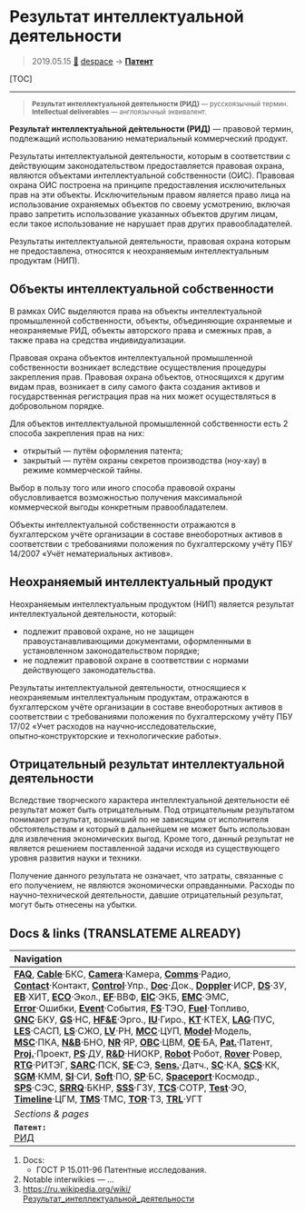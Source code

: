 # Результат интеллектуальной деятельности
> 2019.05.15 [🚀](../index/index.md) [despace](index.md) → **[Патент](патент.md)**

[TOC]

---

> <small>**Результат интеллектуальной деятельности (РИД)** — русскоязычный термин. **Intellectual deliverables** — англоязычный эквивалент.</small>

**Результа́т интеллектуа́льной де́ятельности (РИД)** — правовой термин, подлежащий использованию нематериальный коммерческий продукт.

Результаты интеллектуальной деятельности, которым в соответствии с действующим законодательством предоставляется правовая охрана, являются объектами интеллектуальной собственности (ОИС). Правовая охрана ОИС построена на принципе предоставления исключительных прав на эти объекты. Исключительным правом является право лица на использование охраняемых объектов по своему усмотрению, включая право запретить использование указанных объектов другим лицам, если такое использование не нарушает прав других правообладателей.

Результаты интеллектуальной деятельности, правовая охрана которым не предоставлена, относятся к неохраняемым интеллектуальным продуктам (НИП).



## Объекты интеллектуальной собственности
В рамках ОИС выделяются права на объекты интеллектуальной промышленной собственности, объекты, объединяющие охраняемые и неохраняемые РИД, объекты авторского права и смежных прав, а также права на средства индивидуализации.

Правовая охрана объектов интеллектуальной промышленной собственности возникает вследствие осуществления процедуры закрепления прав. Правовая охрана объектов, относящихся к другим видам прав, возникает в силу самого факта создания активов и государственная регистрация прав на них может осуществляться в добровольном порядке.

Для объектов интеллектуальной промышленной собственности есть 2 способа закрепления прав на них:

   - открытый — путём оформления патента;
   - закрытый — путём охраны секретов производства (ноу‑хау) в режиме коммерческой тайны.

Выбор в пользу того или иного способа правовой охраны обусловливается возможностью получения максимальной коммерческой выгоды конкретным правообладателем.

Объекты интеллектуальной собственности отражаются в бухгалтерском учёте организации в составе внеоборотных активов в соответствии с требованиями положения по бухгалтерскому учёту ПБУ 14/2007 «Учёт нематериальных активов».



## Неохраняемый интеллектуальный продукт

Неохраняемым интеллектуальным продуктом (НИП) является результат интеллектуальной деятельности, который:

   - подлежит правовой охране, но не защищен правоустанавливающими документами, оформленными в установленном законодательством порядке;
   - не подлежит правовой охране в соответствии с нормами действующего законодательства.

Результаты интеллектуальной деятельности, относящиеся к неохраняемым интеллектуальным продуктам, отражаются в бухгалтерском учёте организации в составе внеоборотных активов в соответствии с требованиями положения по бухгалтерскому учёту ПБУ 17/02 «Учет расходов на научно‑исследовательские, опытно‑конструкторские и технологические работы».



## Отрицательный результат интеллектуальной деятельности

Вследствие творческого характера интеллектуальной деятельности её результат может быть отрицательным. Под отрицательным результатом понимают результат, возникший по не зависящим от исполнителя обстоятельствам и который в дальнейшем не может быть использован для извлечения экономических выгод. Кроме того, данный результат не является решением поставленной задачи исходя из существующего уровня развития науки и техники.

Получение данного результата не означает, что затраты, связанные с его получением, не являются экономически оправданными. Расходы по научно‑технической деятельности, давшие отрицательный результат, могут быть отнесены на убытки. 



<p style="page-break-after:always"> </p>

## Docs & links (TRANSLATEME ALREADY)
|Navigation|
|:--|
|**[FAQ](faq.md)**, **[Cable](cable.md)**·БКС, **[Camera](cam.md)**·Камера, **[Comms](comms.md)**·Радио, **[Contact](contact.md)**·Контакт, **[Control](control.md)**·Упр., **[Doc](doc.md)**·Док., **[Doppler](doppler.md)**·ИСР, **[DS](ds.md)**·ЗУ, **[EB](eb.md)**·ХИТ, **[ECO](ecology.md)**·Экол., **[EF](ef.md)**·ВВФ, **[ElC](elc.md)**·ЭКБ, **[EMC](emc.md)**·ЭМС, **[Error](error.md)**·Ошибки, **[Event](event.md)**·События, **[FS](fs.md)**·ТЭО, **[Fuel](fuel.md)**·Топливо, **[GNC](gnc.md)**·БКУ, **[GS](scs.md)**·НС, **[HF&E](hfe.md)**·Эрго., **[IU](iu.md)**·Гиро., **[KT](kt.md)**·КТЕХ, **[LAG](lag.md)**·ПУC, **[LES](les.md)**·САСП, **[LS](ls.md)**·СЖО, **[LV](lv.md)**·РН, **[MCC](mcc.md)**·ЦУП, **[Model](model.md)**·Модель, **[MSC](sc.md)**·ПКА, **[N&B](nnb.md)**·БНО, **[NR](nr.md)**·ЯР, **[OBC](obc.md)**·ЦВМ, **[OE](oe.md)**·БА, **[Pat.](патент.md)**·Патент, **[Proj.](project.md)**·Проект, **[PS](ps.md)**·ДУ, **[R&D](rnd.md)**·НИОКР, **[Robot](robotics.md)**·Робот, **[Rover](rover.md)**·Ровер, **[RTG](rtg.md)**·РИТЭГ, **[SARC](sarc.md)**·ПСК, **[SE](se.md)**·СЭ, **[Sens.](sensor.md)**·Датч., **[SC](sc.md)**·КА, **[SCS](scs.md)**·КК, **[SGM](sgm.md)**·КММ, **[SI](si.md)**·СИ, **[Soft](soft.md)**·ПО, **[SP](sp.md)**·БС, **[Spaceport](spaceport.md)**·Космодр., **[SPS](sps.md)**·СЭС, **[SRRQ](srrq.md)**·БКНР, **[SSS](sss.md)**·ГЗУ, **[TCS](tcs.md)**·СОТР, **[Test](test.md)**·ЭО, **[Timeline](timeline.md)**·ЦГМ, **[TMS](tms.md)**·ТМС, **[TOR](tor.md)**·ТЗ, **[TRL](trl.md)**·УГТ|
|*Sections & pages*|
|**`Патент:`**<br> [РИД](intel_deliv.md)|

   1. Docs:
      - ГОСТ Р 15.011-96 Патентные исследования.
   1. Notable interwikies — …
   1. <https://ru.wikipedia.org/wiki/Результат_интеллектуальной_деятельности>
